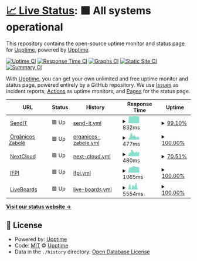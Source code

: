 # [📈 Live Status](https://upptime.github.io/upptime): <!--live status--> **🟩 All systems operational**

This repository contains the open-source uptime monitor and status page for [Upptime](https://upptime.js.org), powered by [Upptime](https://github.com/upptime/upptime).

[![Uptime CI](https://github.com/koj-co/upptime/workflows/Uptime%20CI/badge.svg)](https://github.com/koj-co/upptime/actions?query=workflow%3A%22Uptime+CI%22)
[![Response Time CI](https://github.com/koj-co/upptime/workflows/Response%20Time%20CI/badge.svg)](https://github.com/koj-co/upptime/actions?query=workflow%3A%22Response+Time+CI%22)
[![Graphs CI](https://github.com/koj-co/upptime/workflows/Graphs%20CI/badge.svg)](https://github.com/koj-co/upptime/actions?query=workflow%3A%22Graphs+CI%22)
[![Static Site CI](https://github.com/koj-co/upptime/workflows/Static%20Site%20CI/badge.svg)](https://github.com/koj-co/upptime/actions?query=workflow%3A%22Static+Site+CI%22)
[![Summary CI](https://github.com/koj-co/upptime/workflows/Summary%20CI/badge.svg)](https://github.com/koj-co/upptime/actions?query=workflow%3A%22Summary+CI%22)

With [Upptime](https://upptime.js.org), you can get your own unlimited and free uptime monitor and status page, powered entirely by a GitHub repository. We use [Issues](https://github.com/upptime/upptime/issues) as incident reports, [Actions](https://github.com/upptime/upptime/actions) as uptime monitors, and [Pages](https://upptime.github.io/upptime) for the status page.

<!--start: status pages-->
<!-- This summary is generated by Upptime (https://github.com/upptime/upptime) -->
<!-- Do not edit this manually, your changes will be overwritten -->
<!-- prettier-ignore -->
| URL | Status | History | Response Time | Uptime |
| --- | ------ | ------- | ------------- | ------ |
| <img alt="" src="https://favicons.githubusercontent.com/sendit.dannluciano.com.br" height="13"> [SendIT](https://sendit.dannluciano.com.br) | 🟩 Up | [send-it.yml](https://github.com/dannluciano/upptime/commits/master/history/send-it.yml) | <details><summary><img alt="Response time graph" src="./graphs/send-it/response-time-week.png" height="20"> 832ms</summary><br><a href="https://dannluciano.github.io/upptime/history/send-it"><img alt="Response time 857" src="https://img.shields.io/endpoint?url=https%3A%2F%2Fraw.githubusercontent.com%2Fdannluciano%2Fupptime%2Fmaster%2Fapi%2Fsend-it%2Fresponse-time.json"></a><br><a href="https://dannluciano.github.io/upptime/history/send-it"><img alt="24-hour response time 842" src="https://img.shields.io/endpoint?url=https%3A%2F%2Fraw.githubusercontent.com%2Fdannluciano%2Fupptime%2Fmaster%2Fapi%2Fsend-it%2Fresponse-time-day.json"></a><br><a href="https://dannluciano.github.io/upptime/history/send-it"><img alt="7-day response time 832" src="https://img.shields.io/endpoint?url=https%3A%2F%2Fraw.githubusercontent.com%2Fdannluciano%2Fupptime%2Fmaster%2Fapi%2Fsend-it%2Fresponse-time-week.json"></a><br><a href="https://dannluciano.github.io/upptime/history/send-it"><img alt="30-day response time 857" src="https://img.shields.io/endpoint?url=https%3A%2F%2Fraw.githubusercontent.com%2Fdannluciano%2Fupptime%2Fmaster%2Fapi%2Fsend-it%2Fresponse-time-month.json"></a><br><a href="https://dannluciano.github.io/upptime/history/send-it"><img alt="1-year response time 857" src="https://img.shields.io/endpoint?url=https%3A%2F%2Fraw.githubusercontent.com%2Fdannluciano%2Fupptime%2Fmaster%2Fapi%2Fsend-it%2Fresponse-time-year.json"></a></details> | <details><summary><a href="https://dannluciano.github.io/upptime/history/send-it">99.10%</a></summary><a href="https://dannluciano.github.io/upptime/history/send-it"><img alt="All-time uptime 99.40%" src="https://img.shields.io/endpoint?url=https%3A%2F%2Fraw.githubusercontent.com%2Fdannluciano%2Fupptime%2Fmaster%2Fapi%2Fsend-it%2Fuptime.json"></a><br><a href="https://dannluciano.github.io/upptime/history/send-it"><img alt="24-hour uptime 100.00%" src="https://img.shields.io/endpoint?url=https%3A%2F%2Fraw.githubusercontent.com%2Fdannluciano%2Fupptime%2Fmaster%2Fapi%2Fsend-it%2Fuptime-day.json"></a><br><a href="https://dannluciano.github.io/upptime/history/send-it"><img alt="7-day uptime 99.10%" src="https://img.shields.io/endpoint?url=https%3A%2F%2Fraw.githubusercontent.com%2Fdannluciano%2Fupptime%2Fmaster%2Fapi%2Fsend-it%2Fuptime-week.json"></a><br><a href="https://dannluciano.github.io/upptime/history/send-it"><img alt="30-day uptime 99.40%" src="https://img.shields.io/endpoint?url=https%3A%2F%2Fraw.githubusercontent.com%2Fdannluciano%2Fupptime%2Fmaster%2Fapi%2Fsend-it%2Fuptime-month.json"></a><br><a href="https://dannluciano.github.io/upptime/history/send-it"><img alt="1-year uptime 99.40%" src="https://img.shields.io/endpoint?url=https%3A%2F%2Fraw.githubusercontent.com%2Fdannluciano%2Fupptime%2Fmaster%2Fapi%2Fsend-it%2Fuptime-year.json"></a></details>
| <img alt="" src="https://favicons.githubusercontent.com/www.organicosrn.eco.br" height="13"> [Orgânicos Zabelê](https://www.organicosrn.eco.br) | 🟩 Up | [organicos-zabele.yml](https://github.com/dannluciano/upptime/commits/master/history/organicos-zabele.yml) | <details><summary><img alt="Response time graph" src="./graphs/organicos-zabele/response-time-week.png" height="20"> 477ms</summary><br><a href="https://dannluciano.github.io/upptime/history/organicos-zabele"><img alt="Response time 490" src="https://img.shields.io/endpoint?url=https%3A%2F%2Fraw.githubusercontent.com%2Fdannluciano%2Fupptime%2Fmaster%2Fapi%2Forganicos-zabele%2Fresponse-time.json"></a><br><a href="https://dannluciano.github.io/upptime/history/organicos-zabele"><img alt="24-hour response time 320" src="https://img.shields.io/endpoint?url=https%3A%2F%2Fraw.githubusercontent.com%2Fdannluciano%2Fupptime%2Fmaster%2Fapi%2Forganicos-zabele%2Fresponse-time-day.json"></a><br><a href="https://dannluciano.github.io/upptime/history/organicos-zabele"><img alt="7-day response time 477" src="https://img.shields.io/endpoint?url=https%3A%2F%2Fraw.githubusercontent.com%2Fdannluciano%2Fupptime%2Fmaster%2Fapi%2Forganicos-zabele%2Fresponse-time-week.json"></a><br><a href="https://dannluciano.github.io/upptime/history/organicos-zabele"><img alt="30-day response time 490" src="https://img.shields.io/endpoint?url=https%3A%2F%2Fraw.githubusercontent.com%2Fdannluciano%2Fupptime%2Fmaster%2Fapi%2Forganicos-zabele%2Fresponse-time-month.json"></a><br><a href="https://dannluciano.github.io/upptime/history/organicos-zabele"><img alt="1-year response time 490" src="https://img.shields.io/endpoint?url=https%3A%2F%2Fraw.githubusercontent.com%2Fdannluciano%2Fupptime%2Fmaster%2Fapi%2Forganicos-zabele%2Fresponse-time-year.json"></a></details> | <details><summary><a href="https://dannluciano.github.io/upptime/history/organicos-zabele">100.00%</a></summary><a href="https://dannluciano.github.io/upptime/history/organicos-zabele"><img alt="All-time uptime 100.00%" src="https://img.shields.io/endpoint?url=https%3A%2F%2Fraw.githubusercontent.com%2Fdannluciano%2Fupptime%2Fmaster%2Fapi%2Forganicos-zabele%2Fuptime.json"></a><br><a href="https://dannluciano.github.io/upptime/history/organicos-zabele"><img alt="24-hour uptime 100.00%" src="https://img.shields.io/endpoint?url=https%3A%2F%2Fraw.githubusercontent.com%2Fdannluciano%2Fupptime%2Fmaster%2Fapi%2Forganicos-zabele%2Fuptime-day.json"></a><br><a href="https://dannluciano.github.io/upptime/history/organicos-zabele"><img alt="7-day uptime 100.00%" src="https://img.shields.io/endpoint?url=https%3A%2F%2Fraw.githubusercontent.com%2Fdannluciano%2Fupptime%2Fmaster%2Fapi%2Forganicos-zabele%2Fuptime-week.json"></a><br><a href="https://dannluciano.github.io/upptime/history/organicos-zabele"><img alt="30-day uptime 100.00%" src="https://img.shields.io/endpoint?url=https%3A%2F%2Fraw.githubusercontent.com%2Fdannluciano%2Fupptime%2Fmaster%2Fapi%2Forganicos-zabele%2Fuptime-month.json"></a><br><a href="https://dannluciano.github.io/upptime/history/organicos-zabele"><img alt="1-year uptime 100.00%" src="https://img.shields.io/endpoint?url=https%3A%2F%2Fraw.githubusercontent.com%2Fdannluciano%2Fupptime%2Fmaster%2Fapi%2Forganicos-zabele%2Fuptime-year.json"></a></details>
| <img alt="" src="https://favicons.githubusercontent.com/cloud.dannluciano.com.br" height="13"> [NextCloud](https://cloud.dannluciano.com.br) | 🟩 Up | [next-cloud.yml](https://github.com/dannluciano/upptime/commits/master/history/next-cloud.yml) | <details><summary><img alt="Response time graph" src="./graphs/next-cloud/response-time-week.png" height="20"> 480ms</summary><br><a href="https://dannluciano.github.io/upptime/history/next-cloud"><img alt="Response time 505" src="https://img.shields.io/endpoint?url=https%3A%2F%2Fraw.githubusercontent.com%2Fdannluciano%2Fupptime%2Fmaster%2Fapi%2Fnext-cloud%2Fresponse-time.json"></a><br><a href="https://dannluciano.github.io/upptime/history/next-cloud"><img alt="24-hour response time 555" src="https://img.shields.io/endpoint?url=https%3A%2F%2Fraw.githubusercontent.com%2Fdannluciano%2Fupptime%2Fmaster%2Fapi%2Fnext-cloud%2Fresponse-time-day.json"></a><br><a href="https://dannluciano.github.io/upptime/history/next-cloud"><img alt="7-day response time 480" src="https://img.shields.io/endpoint?url=https%3A%2F%2Fraw.githubusercontent.com%2Fdannluciano%2Fupptime%2Fmaster%2Fapi%2Fnext-cloud%2Fresponse-time-week.json"></a><br><a href="https://dannluciano.github.io/upptime/history/next-cloud"><img alt="30-day response time 505" src="https://img.shields.io/endpoint?url=https%3A%2F%2Fraw.githubusercontent.com%2Fdannluciano%2Fupptime%2Fmaster%2Fapi%2Fnext-cloud%2Fresponse-time-month.json"></a><br><a href="https://dannluciano.github.io/upptime/history/next-cloud"><img alt="1-year response time 505" src="https://img.shields.io/endpoint?url=https%3A%2F%2Fraw.githubusercontent.com%2Fdannluciano%2Fupptime%2Fmaster%2Fapi%2Fnext-cloud%2Fresponse-time-year.json"></a></details> | <details><summary><a href="https://dannluciano.github.io/upptime/history/next-cloud">70.51%</a></summary><a href="https://dannluciano.github.io/upptime/history/next-cloud"><img alt="All-time uptime 85.72%" src="https://img.shields.io/endpoint?url=https%3A%2F%2Fraw.githubusercontent.com%2Fdannluciano%2Fupptime%2Fmaster%2Fapi%2Fnext-cloud%2Fuptime.json"></a><br><a href="https://dannluciano.github.io/upptime/history/next-cloud"><img alt="24-hour uptime 100.00%" src="https://img.shields.io/endpoint?url=https%3A%2F%2Fraw.githubusercontent.com%2Fdannluciano%2Fupptime%2Fmaster%2Fapi%2Fnext-cloud%2Fuptime-day.json"></a><br><a href="https://dannluciano.github.io/upptime/history/next-cloud"><img alt="7-day uptime 70.51%" src="https://img.shields.io/endpoint?url=https%3A%2F%2Fraw.githubusercontent.com%2Fdannluciano%2Fupptime%2Fmaster%2Fapi%2Fnext-cloud%2Fuptime-week.json"></a><br><a href="https://dannluciano.github.io/upptime/history/next-cloud"><img alt="30-day uptime 85.72%" src="https://img.shields.io/endpoint?url=https%3A%2F%2Fraw.githubusercontent.com%2Fdannluciano%2Fupptime%2Fmaster%2Fapi%2Fnext-cloud%2Fuptime-month.json"></a><br><a href="https://dannluciano.github.io/upptime/history/next-cloud"><img alt="1-year uptime 85.72%" src="https://img.shields.io/endpoint?url=https%3A%2F%2Fraw.githubusercontent.com%2Fdannluciano%2Fupptime%2Fmaster%2Fapi%2Fnext-cloud%2Fuptime-year.json"></a></details>
| <img alt="" src="https://favicons.githubusercontent.com/www.ifpi.edu.br" height="13"> [IFPI](https://www.ifpi.edu.br/) | 🟩 Up | [ifpi.yml](https://github.com/dannluciano/upptime/commits/master/history/ifpi.yml) | <details><summary><img alt="Response time graph" src="./graphs/ifpi/response-time-week.png" height="20"> 1065ms</summary><br><a href="https://dannluciano.github.io/upptime/history/ifpi"><img alt="Response time 1092" src="https://img.shields.io/endpoint?url=https%3A%2F%2Fraw.githubusercontent.com%2Fdannluciano%2Fupptime%2Fmaster%2Fapi%2Fifpi%2Fresponse-time.json"></a><br><a href="https://dannluciano.github.io/upptime/history/ifpi"><img alt="24-hour response time 986" src="https://img.shields.io/endpoint?url=https%3A%2F%2Fraw.githubusercontent.com%2Fdannluciano%2Fupptime%2Fmaster%2Fapi%2Fifpi%2Fresponse-time-day.json"></a><br><a href="https://dannluciano.github.io/upptime/history/ifpi"><img alt="7-day response time 1065" src="https://img.shields.io/endpoint?url=https%3A%2F%2Fraw.githubusercontent.com%2Fdannluciano%2Fupptime%2Fmaster%2Fapi%2Fifpi%2Fresponse-time-week.json"></a><br><a href="https://dannluciano.github.io/upptime/history/ifpi"><img alt="30-day response time 1092" src="https://img.shields.io/endpoint?url=https%3A%2F%2Fraw.githubusercontent.com%2Fdannluciano%2Fupptime%2Fmaster%2Fapi%2Fifpi%2Fresponse-time-month.json"></a><br><a href="https://dannluciano.github.io/upptime/history/ifpi"><img alt="1-year response time 1092" src="https://img.shields.io/endpoint?url=https%3A%2F%2Fraw.githubusercontent.com%2Fdannluciano%2Fupptime%2Fmaster%2Fapi%2Fifpi%2Fresponse-time-year.json"></a></details> | <details><summary><a href="https://dannluciano.github.io/upptime/history/ifpi">100.00%</a></summary><a href="https://dannluciano.github.io/upptime/history/ifpi"><img alt="All-time uptime 99.60%" src="https://img.shields.io/endpoint?url=https%3A%2F%2Fraw.githubusercontent.com%2Fdannluciano%2Fupptime%2Fmaster%2Fapi%2Fifpi%2Fuptime.json"></a><br><a href="https://dannluciano.github.io/upptime/history/ifpi"><img alt="24-hour uptime 100.00%" src="https://img.shields.io/endpoint?url=https%3A%2F%2Fraw.githubusercontent.com%2Fdannluciano%2Fupptime%2Fmaster%2Fapi%2Fifpi%2Fuptime-day.json"></a><br><a href="https://dannluciano.github.io/upptime/history/ifpi"><img alt="7-day uptime 100.00%" src="https://img.shields.io/endpoint?url=https%3A%2F%2Fraw.githubusercontent.com%2Fdannluciano%2Fupptime%2Fmaster%2Fapi%2Fifpi%2Fuptime-week.json"></a><br><a href="https://dannluciano.github.io/upptime/history/ifpi"><img alt="30-day uptime 99.60%" src="https://img.shields.io/endpoint?url=https%3A%2F%2Fraw.githubusercontent.com%2Fdannluciano%2Fupptime%2Fmaster%2Fapi%2Fifpi%2Fuptime-month.json"></a><br><a href="https://dannluciano.github.io/upptime/history/ifpi"><img alt="1-year uptime 99.60%" src="https://img.shields.io/endpoint?url=https%3A%2F%2Fraw.githubusercontent.com%2Fdannluciano%2Fupptime%2Fmaster%2Fapi%2Fifpi%2Fuptime-year.json"></a></details>
| <img alt="" src="https://favicons.githubusercontent.com/liveboards.herokuapp.com" height="13"> [LiveBoards](https://liveboards.herokuapp.com/) | 🟩 Up | [live-boards.yml](https://github.com/dannluciano/upptime/commits/master/history/live-boards.yml) | <details><summary><img alt="Response time graph" src="./graphs/live-boards/response-time-week.png" height="20"> 5554ms</summary><br><a href="https://dannluciano.github.io/upptime/history/live-boards"><img alt="Response time 4257" src="https://img.shields.io/endpoint?url=https%3A%2F%2Fraw.githubusercontent.com%2Fdannluciano%2Fupptime%2Fmaster%2Fapi%2Flive-boards%2Fresponse-time.json"></a><br><a href="https://dannluciano.github.io/upptime/history/live-boards"><img alt="24-hour response time 101" src="https://img.shields.io/endpoint?url=https%3A%2F%2Fraw.githubusercontent.com%2Fdannluciano%2Fupptime%2Fmaster%2Fapi%2Flive-boards%2Fresponse-time-day.json"></a><br><a href="https://dannluciano.github.io/upptime/history/live-boards"><img alt="7-day response time 5554" src="https://img.shields.io/endpoint?url=https%3A%2F%2Fraw.githubusercontent.com%2Fdannluciano%2Fupptime%2Fmaster%2Fapi%2Flive-boards%2Fresponse-time-week.json"></a><br><a href="https://dannluciano.github.io/upptime/history/live-boards"><img alt="30-day response time 4257" src="https://img.shields.io/endpoint?url=https%3A%2F%2Fraw.githubusercontent.com%2Fdannluciano%2Fupptime%2Fmaster%2Fapi%2Flive-boards%2Fresponse-time-month.json"></a><br><a href="https://dannluciano.github.io/upptime/history/live-boards"><img alt="1-year response time 4257" src="https://img.shields.io/endpoint?url=https%3A%2F%2Fraw.githubusercontent.com%2Fdannluciano%2Fupptime%2Fmaster%2Fapi%2Flive-boards%2Fresponse-time-year.json"></a></details> | <details><summary><a href="https://dannluciano.github.io/upptime/history/live-boards">100.00%</a></summary><a href="https://dannluciano.github.io/upptime/history/live-boards"><img alt="All-time uptime 100.00%" src="https://img.shields.io/endpoint?url=https%3A%2F%2Fraw.githubusercontent.com%2Fdannluciano%2Fupptime%2Fmaster%2Fapi%2Flive-boards%2Fuptime.json"></a><br><a href="https://dannluciano.github.io/upptime/history/live-boards"><img alt="24-hour uptime 100.00%" src="https://img.shields.io/endpoint?url=https%3A%2F%2Fraw.githubusercontent.com%2Fdannluciano%2Fupptime%2Fmaster%2Fapi%2Flive-boards%2Fuptime-day.json"></a><br><a href="https://dannluciano.github.io/upptime/history/live-boards"><img alt="7-day uptime 100.00%" src="https://img.shields.io/endpoint?url=https%3A%2F%2Fraw.githubusercontent.com%2Fdannluciano%2Fupptime%2Fmaster%2Fapi%2Flive-boards%2Fuptime-week.json"></a><br><a href="https://dannluciano.github.io/upptime/history/live-boards"><img alt="30-day uptime 100.00%" src="https://img.shields.io/endpoint?url=https%3A%2F%2Fraw.githubusercontent.com%2Fdannluciano%2Fupptime%2Fmaster%2Fapi%2Flive-boards%2Fuptime-month.json"></a><br><a href="https://dannluciano.github.io/upptime/history/live-boards"><img alt="1-year uptime 100.00%" src="https://img.shields.io/endpoint?url=https%3A%2F%2Fraw.githubusercontent.com%2Fdannluciano%2Fupptime%2Fmaster%2Fapi%2Flive-boards%2Fuptime-year.json"></a></details>

<!--end: status pages-->

[**Visit our status website →**](https://upptime.github.io/upptime)

## 📄 License

- Powered by: [Upptime](https://github.com/upptime/upptime)
- Code: [MIT](./LICENSE) © [Upptime](https://upptime.js.org)
- Data in the `./history` directory: [Open Database License](https://opendatacommons.org/licenses/odbl/1-0/)
